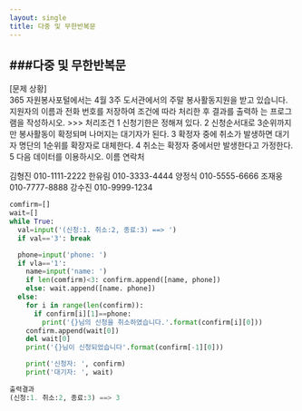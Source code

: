 ```yaml
---
layout: single
title: 다중 및 무한반복문
---
```


###다중 및 무한반복문
---
[문제 상황]  
365 자원봉사포털에서는 4월 3주 도서관에서의 주말
봉사활동지원을 받고 있습니다. 지원자의 이름과 전화
번호를 저장하여 조건에 따라 처리한 후 결과를 출력하
는 프로그램을 작성하시오. >>> 처리조건
1 신청기한은 정해져 있다. 2 신청순서대로 3순위까지만 봉사활동이 확정되며 나머지는 대기자가 된다. 
3 확정자 중에 취소가 발생하면 대기자 명단의 1순위를 확장자로 대체한다. 4 취소는 확정자 중에서만 발생한다고 가정한다. 5 다음 데이터를 이용하시오. 이름 연락처

김형진 010-1111-2222
한유림 010-3333-4444
양정식 010-5555-6666
조재웅 010-7777-8888
강수진 010-9999-1234

~~~python
comfirm=[]
wait=[]
while True:
  val=input('(신청:1. 취소:2, 종료:3) ==> ')
  if val=='3': break

  phone=input('phone: ')
  if vla=='1':
    name=input('name: ')
    if len(comfirm)<3: confirm.append([name, phone])
    else: wait.append([name. phone])
  else:
    for i in range(len(confirm)):
      if confirm[i][1]==phone:
        print('{}님의 신청을 취소하였습니다.'.format(confirm[i][0]))
    confirm.append(wait[0])
    del wait[0]
    print('{}님이 신청되었습니다'.format(confirm[-1][0]))

    print('신청자: ', confirm)
    print('대기자: ', wait)
    
출력결과  
(신청:1. 취소:2, 종료:3) ==> 3
